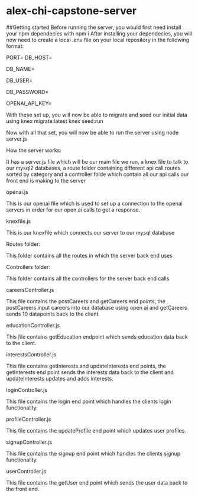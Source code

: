 # alex-chi-capstone-server
##Getting started
Before running the server, you would first need install your npm dependecies with npm i
After installing your dependecies, you will now need to create a local .env file on your local repository in the following format:

PORT=<portNumber>
DB_HOST=<DB Hosting ip>

DB_NAME=<DB name>

DB_USER=<MySQL2 username>

DB_PASSWORD=<MYSQL2 password>

OPENAI_API_KEY=<OpenAI API KEY>

With these set up, you will now be able to migrate and seed our initial data using
knex migrate:latest
knex seed:run

Now with all that set, you will now be able to run the server using node server.js

How the server works:

It has a server.js file which will be our main file we run, a knex file to talk to our mysql2 databases, a route folder containing different api call routes sorted by category and a controller folde
which contain all our api calls our front end is making to the server

openai.js

This is our openai file which is used to set up a connection to the openai servers in order for our open ai calls to get a response.

knexfile.js

This is our knexfile which connects our server to our mysql database

Routes folder:

This folder contains all the routes in which the server back end uses

Controllers folder:

This folder contains all the controllers for the server back end calls

careersController.js

This file contains the postCareers and getCareers end points, the postCareers input careers into our database using open ai and getCareers sends 10 datapoints back to the client.

educationController.js

This file contains getEducation endpoint which sends education data back to the client.

interestsController.js

This file contains getInterests and updateInterests end points, the getInterests end point sends the interests data back to the client and updateInterests updates and adds interests.

loginController.js

This file contains the login end point which handles the clients login functionality.

profileController.js

This file contains the updateProfile end point which updates user profiles.

signupController.js

This file contains the signup end point which handles the clients signup functionality.

userController.js

This file contains the getUser end point which sends the user data back to the front end.


